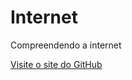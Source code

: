 # Internet
 Compreendendo a internet

[Visite o site do GitHub](http://127.0.0.1:5500/INTERNET/%2301%20(Como%20funciona%20a%20Internet%3F).html)